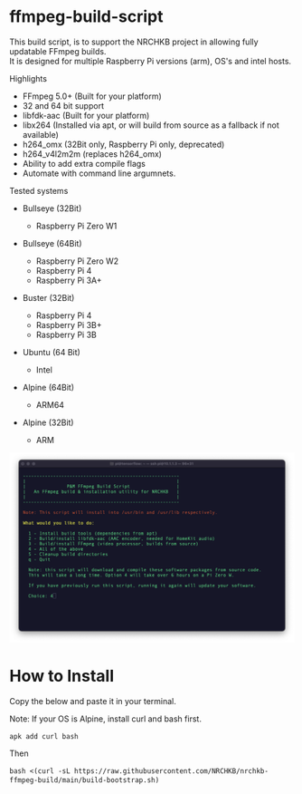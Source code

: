 # ffmpeg-build-script

This build script, is to support the NRCHKB project in allowing fully updatable FFmpeg builds.  
It is designed for multiple Raspberry Pi versions (arm), OS's and intel hosts.

Highlights

- FFmpeg 5.0+ (Built for your platform)
- 32 and 64 bit support
- libfdk-aac (Built for your platform)
- libx264 (Installed via apt, or will build from source as a fallback if not available)
- h264_omx (32Bit only, Raspberry Pi only, deprecated)
- h264_v4l2m2m (replaces h264_omx)
- Ability to add extra compile flags
- Automate with command line argumnets.

Tested systems

- Bullseye (32Bit)
  - Raspberry Pi Zero W1

- Bullseye (64Bit)
  - Raspberry Pi Zero W2
  - Raspberry Pi 4 
  - Raspberry Pi 3A+

- Buster (32Bit)
  - Raspberry Pi 4
  - Raspberry Pi 3B+
  - Raspberry Pi 3B

- Ubuntu (64 Bit)
  - Intel

- Alpine (64Bit)
  - ARM64

- Alpine (32Bit)
  - ARM



![image](./Menu1.png)

# How to Install

Copy the below and paste it in your terminal.

Note: If your OS is Alpine, install curl and bash first.
```
apk add curl bash
```
Then

```
bash <(curl -sL https://raw.githubusercontent.com/NRCHKB/nrchkb-ffmpeg-build/main/build-bootstrap.sh)
```




